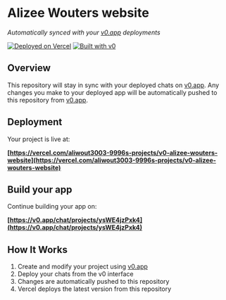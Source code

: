 # Alizee Wouters website

*Automatically synced with your [v0.app](https://v0.app) deployments*

[![Deployed on Vercel](https://img.shields.io/badge/Deployed%20on-Vercel-black?style=for-the-badge&logo=vercel)](https://vercel.com/aliwout3003-9996s-projects/v0-alizee-wouters-website)
[![Built with v0](https://img.shields.io/badge/Built%20with-v0.app-black?style=for-the-badge)](https://v0.app/chat/projects/ysWE4jzPxk4)

## Overview

This repository will stay in sync with your deployed chats on [v0.app](https://v0.app).
Any changes you make to your deployed app will be automatically pushed to this repository from [v0.app](https://v0.app).

## Deployment

Your project is live at:

**[https://vercel.com/aliwout3003-9996s-projects/v0-alizee-wouters-website](https://vercel.com/aliwout3003-9996s-projects/v0-alizee-wouters-website)**

## Build your app

Continue building your app on:

**[https://v0.app/chat/projects/ysWE4jzPxk4](https://v0.app/chat/projects/ysWE4jzPxk4)**

## How It Works

1. Create and modify your project using [v0.app](https://v0.app)
2. Deploy your chats from the v0 interface
3. Changes are automatically pushed to this repository
4. Vercel deploys the latest version from this repository

